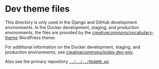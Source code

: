 # Dev theme files

This directory is only used in the Django and GitHub development environments.
In the Docker development, staging, and production environments, the files are
provided by the [creativecommons/vocabulary-theme][vocabulary-theme] WordPress
theme.

For additional information on the Docker development, staging, and production
environments, see [creativecommons/index-dev-env][index-dev-env].

Also see the primary repository [`../../../README.md`](../../../README.md).

[vocabulary-theme]: https://github.com/creativecommons/vocabulary-theme
[index-dev-env]: https://github.com/creativecommons/index-dev-env

